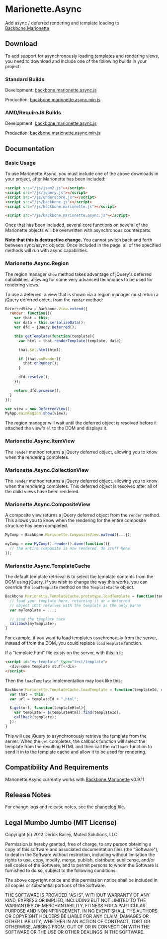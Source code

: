 # Marionette.Async

Add async / deferred rendering and template loading to [Backbone.Marionette](https://github.com/derickbailey/backbone.marionette)

## Download

To add support for asynchronously loading templates and rendering views, 
you need to download and include one of the following builds in your project:

### Standard Builds

Development: [backbone.marionette.async.js](https://raw.github.com/derickbailey/backbone.marionette.async/master/lib/backbone.marionette.async.js)

Production: [backbone.marionette.async.min.js](https://raw.github.com/derickbailey/backbone.marionette.async/master/lib/backbone.marionette.async.min.js)

### AMD/RequireJS Builds

Development: [backbone.marionette.async.js](https://raw.github.com/derickbailey/backbone.marionette.async/master/lib/amd/backbone.marionette.async.js)

Production: [backbone.marionette.async.min.js](https://raw.github.com/derickbailey/backbone.marionette.async/master/lib/amd/backbone.marionette.async.min.js)

## Documentation

### Basic Usage

To use Marionette.Async, you must include one of the above downloads in
your project, after Marionette has been included:

```html
<script src="/js/json2.js"></script>
<script src="/js/jquery.js"></script>
<script src="/js/underscore.js"></script>
<script src="/js/backbone.js"></script>
<script src="/js/backbone.marionette.js"></script>

<script src="/js/backbone.marionette.async.js"></script>
```

Once that has been included, several core functions on several of the
Marionette objects will be overwritten with asynchronous counterparts.

**Note that this is destructive change.** You cannot switch
back and forth between sync/async objects. Once included in the page, all
of the specified methods will run with async capabilities.

### Marionette.Async.Region

The region manager `show` method takes advantage of jQuery's
deferred cababilities, allowing for some very advanced techniques
to be used for rendering views.

To use a deferred, a view that is shown via a region manager
must return a jQuery deferred object from the `render` method:

```js
DeferredView = Backbone.View.extend({
  render: function(){
    var that = this;
    var data = this.serializeData();
    var dfd = jQuery.Deferred();

    this.getTemplate(function(template){
      var html = that.renderTemplate(template, data);

      that.$el.html(html);

      if (that.onRender){
        that.onRender();
      }

      dfd.resolve();
    });

    return dfd.promise();
  }
});

var view = new DeferredView();
MyApp.mainRegion.show(view);
```

The region manager will wait until the deferred object is resolved
before it attached the view's `el` to the DOM and displays it.

### Marionette.Async.ItemView

The `render` method returns a jQuery deferred object, allowing
you to know when the rendering completes. 

### Marionette.Async.CollectionView

The `render` method returns a jQuery deferred object, allowing
you to know when the rendering completes. This deferred object
is resolved after all of the child views have been rendered.

### Marionette.Async.CompositeView

A composite view returns a jQuery deferred object from the
`render` method. This allows you to know when the rendering for
the entire composite structure has been completed.

```js
MyComp = Backbone.Marionette.CompositeView.extend({...});

myComp = new MyComp().render().done(function(){
  // the entire composite is now rendered. do stuff here
});
```

### Marionette.Async.TemplateCache

The default template retrieval is to select the template contents
from the DOM using jQuery. If you wish to change the way this
works, you can override the `loadTemplate` method on the
`TemplateCache` object.

```js
Backbone.Marionette.TemplateCache.prototype.loadTemplate = function(templateId, callback){
  // load your template here, returning it or a deferred
  // object that resolves with the template as the only param
  var myTemplate = ...;

  // send the template back
  callback(myTemplate);
}
```

For example, if you want to load templates asychronously from the
server, instead of from the DOM, you could replace 
`loadTemplate` function.

If a "template.html" file exists on the server, with this in it:

```html
<script id="my-template" type="text/template">
  <div>some template stuff</div>
</script>
```

Then the `loadTemplate` implementation may look like this:

```js
Backbone.Marionette.TemplateCache.loadTemplate = function(templateId, callback){
  var that = this;
  var url = templateId + ".html";

  $.get(url, function(templateHtml){
    var template = $(templateHtml).find(templateId);
    callback(template);
  });
}
```

This will use jQuery to asynchronously retrieve the template from
the server. When the `get` completes, the callback function will
select the template from the resulting HTML and then call the
`callback` function to send it in to the template cache and allow
it to be used for rendering.

## Compatibility And Requirements

Marionette.Async currently works with [Backbone.Marionette](https://github.com/derickbailey/backbone.marionette) v0.9.11

## Release Notes

For change logs and release notes, see the
[changelog](https://github.com/derickbailey/backbone.marionette.async/blob/master/changelog.md) file.

## Legal Mumbo Jumbo (MIT License)

Copyright (c) 2012 Derick Bailey, Muted Solutions, LLC

Permission is hereby granted, free of charge, to any person obtaining a copy of this software and associated documentation files (the "Software"), to deal in the Software without restriction, including without limitation the rights to use, copy, modify, merge, publish, distribute, sublicense, and/or sell copies of the Software, and to permit persons to whom the Software is furnished to do so, subject to the following conditions:

The above copyright notice and this permission notice shall be included in all copies or substantial portions of the Software.

THE SOFTWARE IS PROVIDED "AS IS", WITHOUT WARRANTY OF ANY KIND, EXPRESS OR IMPLIED, INCLUDING BUT NOT LIMITED TO THE WARRANTIES OF MERCHANTABILITY, FITNESS FOR A PARTICULAR PURPOSE AND NONINFRINGEMENT. IN NO EVENT SHALL THE AUTHORS OR COPYRIGHT HOLDERS BE LIABLE FOR ANY CLAIM, DAMAGES OR OTHER LIABILITY, WHETHER IN AN ACTION OF CONTRACT, TORT OR OTHERWISE, ARISING FROM, OUT OF OR IN CONNECTION WITH THE SOFTWARE OR THE USE OR OTHER DEALINGS IN THE SOFTWARE.
